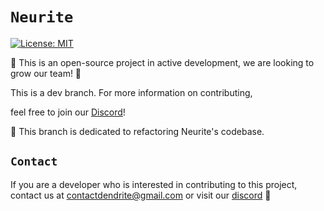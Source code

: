 # `Neurite`
[![License: MIT](https://img.shields.io/badge/License-MIT-purple.svg)](https://opensource.org/licenses/MIT)

🌱 This is an open-source project in active development, we are looking to grow our team! 🚧

This is a dev branch. For more information on contributing,

feel free to join our [Discord](https://discord.gg/NymeSwK9TH)!

🚧 This branch is dedicated to refactoring Neurite's codebase.


## `Contact`

If you are a developer who is interested in contributing to this project, contact us at contactdendrite@gmail.com or visit our  [discord](https://discord.gg/NymeSwK9TH) 🔗
